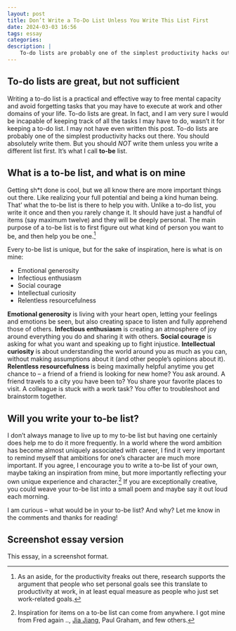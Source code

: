 ```yaml
---
layout: post
title: Don’t Write a To-Do List Unless You Write This List First
date: 2024-03-03 16:56
tags: essay 
categories:
description: |
    To-do lists are probably one of the simplest productivity hacks out there. You should absolutely write them. But you should NOT write them unless you write a different list first. It’s what I call to-be list.
---
```


## To-do lists are great, but not sufficient
Writing a to-do list is a practical and effective way to free mental capacity and avoid forgetting tasks that you may have to execute at work and other domains of your life. To-do lists are great. In fact, and I am very sure I would be incapable of keeping track of all the tasks I may have to do, wasn’t it for keeping a to-do list. I may not have even written this post. To-do lists are probably one of the simplest productivity hacks out there. You should absolutely write them. But you should _NOT_ write them unless you write a different list first. It’s what I call **to-be** list.

## What is a to-be list, and what is on mine
Getting sh*t done is cool, but we all know there are more important things out there. Like realizing your full potential and being a kind human being. That’ what the to-be list is there to help you with. Unlike a to-do list, you write it once and then you rarely change it. It should have just a handful of items (say maximum twelve) and they will be deeply personal. The main purpose of a to-be list is to first figure out what kind of person you want to be, and then help you be one.[^1] 

Every to-be list is unique, but for the sake of inspiration, here is what is on mine:

* Emotional generosity
* Infectious enthusiasm
* Social courage
* Intellectual curiosity
* Relentless resourcefulness

**Emotional generosity** is living with your heart open, letting your feelings and emotions be seen, but also creating space to listen and fully apprehend those of others.  **Infectious enthusiasm** is creating an atmosphere of joy around everything you do and sharing it with others.
**Social courage** is asking for what you want and speaking up to fight injustice. **Intellectual curiosity** is about understanding the world around you as much as you can, without making assumptions about it (and other people’s opinions about it). **Relentless resourcefulness** is being maximally helpful anytime you get chance to – a friend of a friend is looking for new home? You ask around. A friend travels to a city you have been to? You share your favorite places to visit. A colleague is stuck with a work task? You offer to troubleshoot and brainstorm together.

## Will you write your to-be list?

I don’t always manage to live up to my to-be list but having one certainly does help me to do it more frequently. In a world where the word ambition has become almost uniquely associated with career, I find it very important to remind myself that ambitions for one’s character are much more important.
If you agree, I encourage you to write a to-be list of your own, maybe taking an inspiration from mine, but more importantly reflecting your own unique experience and character.[^2] If you are exceptionally creative, you could weave your to-be list into a small poem and maybe say it out loud each morning.

I am curious – what would be in your to-be list? And why? Let me know in the comments and thanks for reading!

## Screenshot essay version

<div class="img_row"> <img class="col three" src="{{ site.baseurl }}/img/240303_ToBeList.png" alt="" title="Screenshot Essay"/> </div>
<div class="col three caption">
This essay, in a screenshot format.
</div>


[^1]: As an aside, for the productivity freaks out there, research supports the argument that people who set personal goals see this translate to productivity at work, in at least equal measure as people who just set work-related goals.
[^2]: Inspiration for items on a to-be list can come from anywhere. I got mine from Fred again .., [Jia Jiang](https://www.ted.com/talks/jia_jiang_what_i_learned_from_100_days_of_rejection), Paul Graham, and few others.

